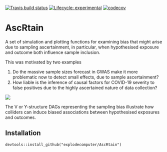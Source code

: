 <!-- badges: start -->

  [![Travis build status](https://travis-ci.org/explodecomputer/AscRtain.svg?branch=master)](https://travis-ci.org/explodecomputer/AscRtain)
  [![Lifecycle: experimental](https://img.shields.io/badge/lifecycle-experimental-orange.svg)](https://www.tidyverse.org/lifecycle/#experimental)
  [![codecov](https://codecov.io/github/explodecomputer/AscRtain/branch/master/graphs/badge.svg)](https://codecov.io/github/explodecomputer/AscRtain)
  <!-- badges: end -->

# AscRtain

A set of simulation and plotting functions for examining bias that might arise due to sampling ascertainment, in particular, when hypothesised exposure and outcome both influence sample inclusion.

This was motivated by two examples

1. Do the massive sample sizes forecast in GWAS make it more problematic now to detect small effects, due to sample ascertainment?
2. How liable is the inference of causal factors for COVID-19 severity to false positives due to the highly ascertained nature of data collection?

<img src="https://drive.google.com/uc?id=15heO4ms7ra9g2yl0OYxVU5UwetU-Tnmu"/>

The V or Y-structure DAGs representing the sampling bias illustrate how colliders can induce biased associations between hypothesised exposures and outcomes.

## Installation

```
devtools::install_github("explodecomputer/AscRtain")
```
